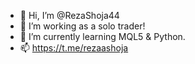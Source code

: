 - 👋 Hi, I’m @RezaShoja44
- 👀 I’m working as a solo trader!
- 🌱 I’m currently learning MQL5 & Python.
- 📫 https://t.me/rezaashoja
